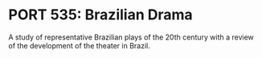 # PORT 535: Brazilian Drama

A study of representative Brazilian plays of the 20th century with a review of the development of the theater in Brazil.